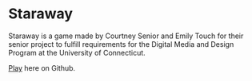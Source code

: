 # Staraway

Staraway is a game made by Courtney Senior and Emily Touch for their senior project to fulfill requirements for the Digital Media and Design Program at the University of Connecticut.

[Play](http://emilytouch.github.io/staraway) here on Github.
